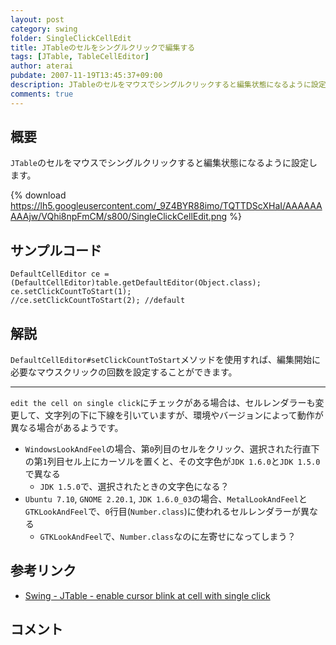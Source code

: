 ```yaml
---
layout: post
category: swing
folder: SingleClickCellEdit
title: JTableのセルをシングルクリックで編集する
tags: [JTable, TableCellEditor]
author: aterai
pubdate: 2007-11-19T13:45:37+09:00
description: JTableのセルをマウスでシングルクリックすると編集状態になるように設定します。
comments: true
---
```

## 概要
`JTable`のセルをマウスでシングルクリックすると編集状態になるように設定します。

{% download https://lh5.googleusercontent.com/_9Z4BYR88imo/TQTTDScXHaI/AAAAAAAAAjw/VQhi8npFmCM/s800/SingleClickCellEdit.png %}

## サンプルコード
<pre class="prettyprint"><code>DefaultCellEditor ce = (DefaultCellEditor)table.getDefaultEditor(Object.class);
ce.setClickCountToStart(1);
//ce.setClickCountToStart(2); //default
</code></pre>

## 解説
`DefaultCellEditor#setClickCountToStart`メソッドを使用すれば、編集開始に必要なマウスクリックの回数を設定することができます。

- - - -
`edit the cell on single click`にチェックがある場合は、セルレンダラーも変更して、文字列の下に下線を引いていますが、環境やバージョンによって動作が異なる場合があるようです。

- `WindowsLookAndFeel`の場合、第`0`列目のセルをクリック、選択された行直下の第`1`列目セル上にカーソルを置くと、その文字色が`JDK 1.6.0`と`JDK 1.5.0`で異なる
    - `JDK 1.5.0`で、選択されたときの文字色になる？
- `Ubuntu 7.10`, `GNOME 2.20.1`, `JDK 1.6.0_03`の場合、`MetalLookAndFeel`と`GTKLookAndFeel`で、`0`行目(`Number.class`)に使われるセルレンダラーが異なる
    - `GTKLookAndFeel`で、`Number.class`なのに左寄せになってしまう？

<!-- dummy comment line for breaking list -->

## 参考リンク
- [Swing - JTable - enable cursor blink at cell with single click](https://community.oracle.com/thread/1367289)

<!-- dummy comment line for breaking list -->

## コメント

